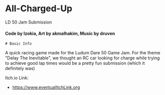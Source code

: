 # All-Charged-Up
LD 50 Jam Submission
#### Code by Izokia, Art by akmalhakim, Music by druven
	# Basic Info
  A quick racing game made for the Ludum Dare 50 Game Jam.
  For the theme "Delay The Inevitable", we thought an RC car looking for charge while 
  trying to achieve good lap times would be a pretty fun submission (which it definitely was)
  
  
  Itch.io Link:
  - <https://www.eventualItchLink.org>
